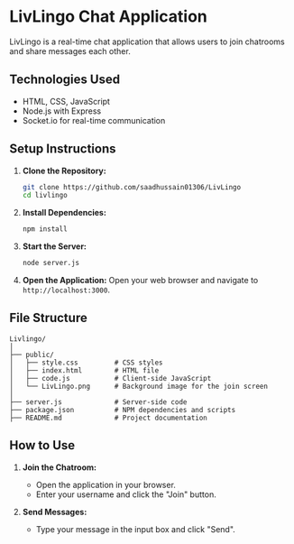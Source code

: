 # LivLingo Chat Application

LivLingo is a real-time chat application that allows users to join chatrooms and share messages each other.

## Technologies Used

- HTML, CSS, JavaScript
- Node.js with Express
- Socket.io for real-time communication

## Setup Instructions

1. **Clone the Repository:**
    ```bash
    git clone https://github.com/saadhussain01306/LivLingo
    cd livlingo
    ```

2. **Install Dependencies:**
    ```bash
    npm install
    ```

3. **Start the Server:**
    ```bash
    node server.js
    ```

4. **Open the Application:**
    Open your web browser and navigate to `http://localhost:3000`.

## File Structure

```
Livlingo/
│
├── public/
│   ├── style.css         # CSS styles
│   ├── index.html        # HTML file
│   ├── code.js           # Client-side JavaScript
│   └── LivLingo.png      # Background image for the join screen
│
├── server.js             # Server-side code
├── package.json          # NPM dependencies and scripts
├── README.md             # Project documentation
```

## How to Use

1. **Join the Chatroom:**
   - Open the application in your browser.
   - Enter your username and click the "Join" button.

2. **Send Messages:**
   - Type your message in the input box and click "Send".
